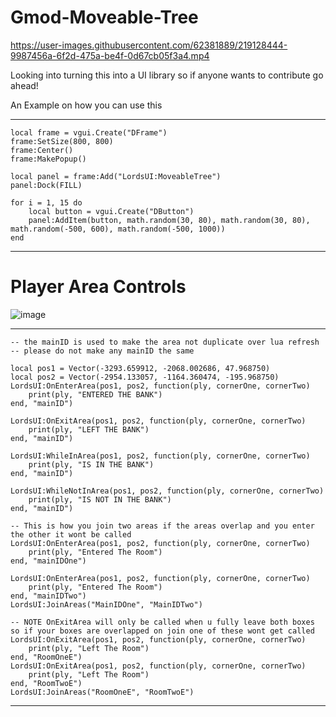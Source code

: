 # Gmod-Moveable-Tree

https://user-images.githubusercontent.com/62381889/219128444-9987456a-6f2d-475a-be4f-0d67cb05f3a4.mp4


Looking into turning this into a UI library so if anyone wants to contribute go ahead!


An Example on how you can use this

***
    local frame = vgui.Create("DFrame")
    frame:SetSize(800, 800)
    frame:Center()
    frame:MakePopup()

    local panel = frame:Add("LordsUI:MoveableTree")
    panel:Dock(FILL)

    for i = 1, 15 do
        local button = vgui.Create("DButton")
        panel:AddItem(button, math.random(30, 80), math.random(30, 80), math.random(-500, 600), math.random(-500, 1000)) 
    end
***

# Player Area Controls

![image](https://github.com/lord-sugarv2/Gmod-Helpers/assets/62381889/3fa551e0-9950-4f4c-97a0-2c150089eec1)

***
    -- the mainID is used to make the area not duplicate over lua refresh
    -- please do not make any mainID the same

    local pos1 = Vector(-3293.659912, -2068.002686, 47.968750)
    local pos2 = Vector(-2954.133057, -1164.360474, -195.968750)
    LordsUI:OnEnterArea(pos1, pos2, function(ply, cornerOne, cornerTwo)
        print(ply, "ENTERED THE BANK")
    end, "mainID")
    
    LordsUI:OnExitArea(pos1, pos2, function(ply, cornerOne, cornerTwo)
        print(ply, "LEFT THE BANK")
    end, "mainID")
    
    LordsUI:WhileInArea(pos1, pos2, function(ply, cornerOne, cornerTwo)
        print(ply, "IS IN THE BANK")
    end, "mainID")
    
    LordsUI:WhileNotInArea(pos1, pos2, function(ply, cornerOne, cornerTwo)
        print(ply, "IS NOT IN THE BANK")
    end, "mainID")

    -- This is how you join two areas if the areas overlap and you enter the other it wont be called
    LordsUI:OnEnterArea(pos1, pos2, function(ply, cornerOne, cornerTwo)
        print(ply, "Entered The Room")
    end, "mainIDOne")

    LordsUI:OnEnterArea(pos1, pos2, function(ply, cornerOne, cornerTwo) 
        print(ply, "Entered The Room")
    end, "mainIDTwo")
    LordsUI:JoinAreas("MainIDOne", "MainIDTwo")

    -- NOTE OnExitArea will only be called when u fully leave both boxes so if your boxes are overlapped on join one of these wont get called
    LordsUI:OnExitArea(pos1, pos2, function(ply, cornerOne, cornerTwo)
        print(ply, "Left The Room")
    end, "RoomOneE")
    LordsUI:OnExitArea(pos1, pos2, function(ply, cornerOne, cornerTwo)
        print(ply, "Left The Room")
    end, "RoomTwoE")
    LordsUI:JoinAreas("RoomOneE", "RoomTwoE")
***

